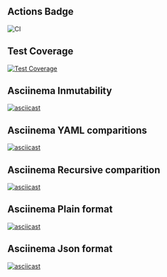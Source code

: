 ## Actions Badge
![CI](https://github.com/jcastiblancoc/fullstack-javascript-project-103/actions/workflows/ci.yml/badge.svg)

## Test Coverage
[![Test Coverage](https://api.codeclimate.com/v1/badges/c0735243af3e3221a3b4/test_coverage)](https://codeclimate.com/github/jcastiblancoc/fullstack-javascript-project-103/test_coverage)

##  Asciinema Inmutability
[![asciicast](https://asciinema.org/a/lwYEFtKE5DvF3iBj6ubX7FUbr.svg)](https://asciinema.org/a/lwYEFtKE5DvF3iBj6ubX7FUbr)

## Asciinema YAML comparitions

[![asciicast](https://asciinema.org/a/qECFAFbUo4G1f8psRj8JCA7FF.svg)](https://asciinema.org/a/qECFAFbUo4G1f8psRj8JCA7FF)

## Asciinema Recursive comparition

[![asciicast](https://asciinema.org/a/f7DA9DICQOOIki2gJFTbUWnuE.svg)](https://asciinema.org/a/f7DA9DICQOOIki2gJFTbUWnuE)

## Asciinema Plain format

[![asciicast](https://asciinema.org/a/mUfYIjvttEbBCuJxyWqKPJr3O.svg)](https://asciinema.org/a/mUfYIjvttEbBCuJxyWqKPJr3O)


## Asciinema Json format

[![asciicast](https://asciinema.org/a/vxN5cbCny5Augjn4nz81EAY36.svg)](https://asciinema.org/a/vxN5cbCny5Augjn4nz81EAY36)
